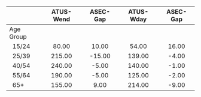 
|                      |    ATUS-Wend |     ASEC-Gap |    ATUS-Wday |     ASEC-Gap |
| -------------------- | :----------: | :----------: | :----------: | :----------: |
| Age Group            |              |              |              |              |
| &nbsp;&nbsp;15/24    |        80.00 |        10.00 |        54.00 |        16.00 |
| &nbsp;&nbsp;25/39    |       215.00 |       -15.00 |       139.00 |        -4.00 |
| &nbsp;&nbsp;40/54    |       240.00 |        -5.00 |       140.00 |        -1.00 |
| &nbsp;&nbsp;55/64    |       190.00 |        -5.00 |       125.00 |        -2.00 |
| &nbsp;&nbsp;65+      |       155.00 |         9.00 |       214.00 |        -9.00 |

